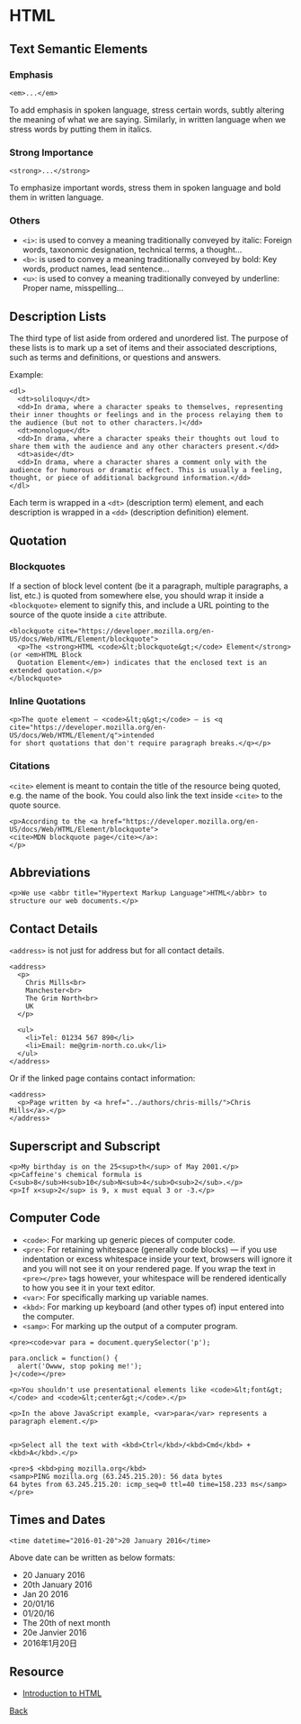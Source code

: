 # HTML

## Text Semantic Elements

### Emphasis

`<em>...</em>`

To add emphasis in spoken language, stress certain words, subtly altering the meaning of what we are saying. Similarly, in written language when we stress words by putting them in italics.

### Strong Importance

`<strong>...</strong>`

To emphasize important words, stress them in spoken language and bold them in written language.

### Others

- `<i>`:  is used to convey a meaning traditionally conveyed by italic: Foreign words, taxonomic designation, technical terms, a thought...
- `<b>`: is used to convey a meaning traditionally conveyed by bold: Key words, product names, lead sentence...
- `<u>`: is used to convey a meaning traditionally conveyed by underline: Proper name, misspelling...

## Description Lists

The third type of list aside from ordered and unordered list. The purpose of these lists is to mark up a set of items and their associated descriptions, such as terms and definitions, or questions and answers.

Example:
```
<dl>
  <dt>soliloquy</dt>
  <dd>In drama, where a character speaks to themselves, representing their inner thoughts or feelings and in the process relaying them to the audience (but not to other characters.)</dd>
  <dt>monologue</dt>
  <dd>In drama, where a character speaks their thoughts out loud to share them with the audience and any other characters present.</dd>
  <dt>aside</dt>
  <dd>In drama, where a character shares a comment only with the audience for humorous or dramatic effect. This is usually a feeling, thought, or piece of additional background information.</dd>
</dl>
```
Each term is wrapped in a `<dt>` (description term) element, and each description is wrapped in a `<dd>` (description definition) element.

## Quotation

### Blockquotes

If a section of block level content (be it a paragraph, multiple paragraphs, a list, etc.) is quoted from somewhere else, you should wrap it inside a `<blockquote>` element to signify this, and include a URL pointing to the source of the quote inside a `cite` attribute.

```
<blockquote cite="https://developer.mozilla.org/en-US/docs/Web/HTML/Element/blockquote">
  <p>The <strong>HTML <code>&lt;blockquote&gt;</code> Element</strong> (or <em>HTML Block
  Quotation Element</em>) indicates that the enclosed text is an extended quotation.</p>
</blockquote>
```

### Inline Quotations

```
<p>The quote element — <code>&lt;q&gt;</code> — is <q cite="https://developer.mozilla.org/en-US/docs/Web/HTML/Element/q">intended
for short quotations that don't require paragraph breaks.</q></p>
```

### Citations

`<cite>` element is meant to contain the title of the resource being quoted, e.g. the name of the book. You could also link the text inside `<cite>` to the quote source.

```
<p>According to the <a href="https://developer.mozilla.org/en-US/docs/Web/HTML/Element/blockquote">
<cite>MDN blockquote page</cite></a>:
</p>
```

## Abbreviations

`<p>We use <abbr title="Hypertext Markup Language">HTML</abbr> to structure our web documents.</p>`

## Contact Details

`<address>` is not just for address but for all contact details.

```
<address>
  <p>
    Chris Mills<br>
    Manchester<br>
    The Grim North<br>
    UK
  </p>

  <ul>
    <li>Tel: 01234 567 890</li>
    <li>Email: me@grim-north.co.uk</li>
  </ul>
</address>
```

Or if the linked page contains contact information:

```
<address>
  <p>Page written by <a href="../authors/chris-mills/">Chris Mills</a>.</p>
</address>
```

## Superscript and Subscript

```
<p>My birthday is on the 25<sup>th</sup> of May 2001.</p>
<p>Caffeine's chemical formula is C<sub>8</sub>H<sub>10</sub>N<sub>4</sub>O<sub>2</sub>.</p>
<p>If x<sup>2</sup> is 9, x must equal 3 or -3.</p>
```

## Computer Code

- `<code>`: For marking up generic pieces of computer code.
- `<pre>`: For retaining whitespace (generally code blocks) — if you use indentation or excess whitespace inside your text, browsers will ignore it and you will not see it on your rendered page. If you wrap the text in `<pre></pre>` tags however, your whitespace will be rendered identically to how you see it in your text editor.
- `<var>`: For specifically marking up variable names.
- `<kbd>`: For marking up keyboard (and other types of) input entered into the computer.
- `<samp>`: For marking up the output of a computer program.

```
<pre><code>var para = document.querySelector('p');

para.onclick = function() {
  alert('Owww, stop poking me!');
}</code></pre>

<p>You shouldn't use presentational elements like <code>&lt;font&gt;</code> and <code>&lt;center&gt;</code>.</p>

<p>In the above JavaScript example, <var>para</var> represents a paragraph element.</p>


<p>Select all the text with <kbd>Ctrl</kbd>/<kbd>Cmd</kbd> + <kbd>A</kbd>.</p>

<pre>$ <kbd>ping mozilla.org</kbd>
<samp>PING mozilla.org (63.245.215.20): 56 data bytes
64 bytes from 63.245.215.20: icmp_seq=0 ttl=40 time=158.233 ms</samp></pre>
```

## Times and Dates

`<time datetime="2016-01-20">20 January 2016</time>`

Above date can be written as below formats:
- 20 January 2016
- 20th January 2016
- Jan 20 2016
- 20/01/16
- 01/20/16
- The 20th of next month
- 20e Janvier 2016
- 2016年1月20日

## Resource
- [Introduction to HTML](https://developer.mozilla.org/en-US/docs/Learn/HTML/Introduction_to_HTML)

[Back](../../../README.md)
